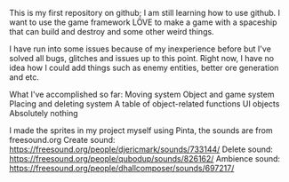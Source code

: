 This is my first repository on github; I am still learning how to use github.
I want to use the game framework LÖVE to make a game with a spaceship that can build and destroy and some other weird things.

I have run into some issues because of my inexperience before but I've solved all bugs, glitches and issues up to this point.
Right now, I have no idea how I could add things such as enemy entities, better ore generation and etc.

What I've accomplished so far:
Moving system
Object and game system
Placing and deleting system
A table of object-related functions
UI objects
Absolutely nothing

I made the sprites in my project myself using Pinta, the sounds are from freesound.org
Create sound: https://freesound.org/people/djericmark/sounds/733144/
Delete sound: https://freesound.org/people/qubodup/sounds/826162/
Ambience sound: https://freesound.org/people/dhallcomposer/sounds/697217/
